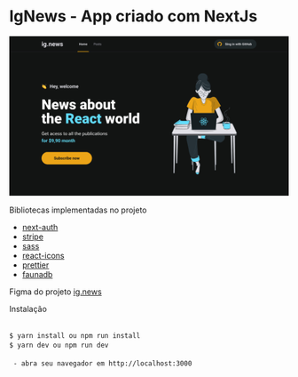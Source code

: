 # IgNews - App criado com NextJs
![alt text](https://github.com/webstylus/ignews/blob/main/src/img/cover.jpg?raw=true)


Bibliotecas implementadas no projeto

* [next-auth](https://next-auth.js.org/)
* [stripe](https://stripe.com/)
* [sass]()
* [react-icons]()
* [prettier]()
* [faunadb](https://fauna.com/)


Figma do projeto [ig.news](https://www.figma.com/file/mW8AfUKeRwXwLAAxLOOC22/ig.news?node-id=1%3A2)
 
Instalação

```bash
 
$ yarn install ou npm run install
$ yarn dev ou npm run dev

 - abra seu navegador em http://localhost:3000
 
 ```

